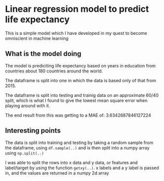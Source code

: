 # Linear regression model to predict life expectancy

This is a simple model which I have developed in my quest to become omniscient in machine learning

## What is the model doing

The model is prediciting life expectancy based on years in education from countries about 180 countries around the world.

The dataframe is split into one in which the data is based only of that from 2015.

The dataframe is split into testing and trainig data on an approximate 60/40 split, which is what I found to give the lowest mean square error when playing
around with it.

The end result from this was getting to a MAE of: 3.6342687846127224

## Interesting points

The data is split into training and testing by taking a random sample from the dataframe, using `df.sample(..)` and is then split into a numpy array using `np.split(..)` 

I was able to split the rows into x data and y data, or features and label/target by using the function `getxy(..)`.
x labels and a y label is passed in, and the values are returned in a numpy 2d array
